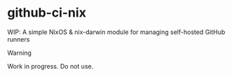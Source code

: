 # github-ci-nix

WIP: A simple NixOS &amp; nix-darwin module for managing self-hosted GitHub runners

>[!WARNING]
> Work in progress. Do not use.